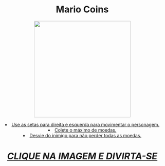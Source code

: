 #  <h1 align="center"> Mario Coins  </h1>
<p align="center">
<a href="https://scratch.mit.edu/projects/778543328/#"> <img src="https://i.im.ge/2022/12/18/dvVqR9.Mario-Coins.jpg" height="300" width"300"/>
<li align="center"> Use as setas para direita e esquerda para movimentar o personagem. </li>
<li align="center"> Colete o máximo de moedas. </li>
<li align="center"> Desvie do inimigo para não perder todas as moedas. </li>
<h1 align="center"> <b><i> CLIQUE NA IMAGEM E DIVIRTA-SE </b> </i> </h1>


